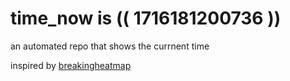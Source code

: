 # time_now is (( 1716181200736 ))

an automated repo that shows the currnent time

inspired by [breakingheatmap](https://github.com/breakingheatmap/breakingheatmap)